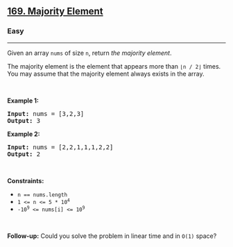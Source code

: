 <h2><a href="https://leetcode.com/problems/majority-element/">169. Majority Element</a></h2><h3>Easy</h3><hr><div><p class="extension-adhd-reader-p"><span class="extension-adhd-reader-wrapper"><span class="extension-adhd-reader-container"><span class="extension-adhd-reader-boldify">G</span>iven</span> an <span class="extension-adhd-reader-container"><span class="extension-adhd-reader-boldify">a</span>rray</span> </span><code><span class="extension-adhd-reader-wrapper"><span class="extension-adhd-reader-container"><span class="extension-adhd-reader-boldify">n</span>ums</span></span></code><span class="extension-adhd-reader-wrapper"> of <span class="extension-adhd-reader-container"><span class="extension-adhd-reader-boldify">s</span>ize</span> </span><code>n</code><span class="extension-adhd-reader-wrapper">, <span class="extension-adhd-reader-container"><span class="extension-adhd-reader-boldify">re</span>turn</span> </span><em><span class="extension-adhd-reader-wrapper"><span class="extension-adhd-reader-container"><span class="extension-adhd-reader-boldify">t</span>he</span> <span class="extension-adhd-reader-container"><span class="extension-adhd-reader-boldify">ma</span>jority</span> <span class="extension-adhd-reader-container"><span class="extension-adhd-reader-boldify">el</span>ement</span></span></em>.</p>

<p class="extension-adhd-reader-p"><span class="extension-adhd-reader-wrapper"><span class="extension-adhd-reader-container"><span class="extension-adhd-reader-boldify">T</span>he</span> <span class="extension-adhd-reader-container"><span class="extension-adhd-reader-boldify">ma</span>jority</span> <span class="extension-adhd-reader-container"><span class="extension-adhd-reader-boldify">el</span>ement</span> is <span class="extension-adhd-reader-container"><span class="extension-adhd-reader-boldify">t</span>he</span> <span class="extension-adhd-reader-container"><span class="extension-adhd-reader-boldify">el</span>ement</span> <span class="extension-adhd-reader-container"><span class="extension-adhd-reader-boldify">t</span>hat</span> <span class="extension-adhd-reader-container"><span class="extension-adhd-reader-boldify">ap</span>pears</span> <span class="extension-adhd-reader-container"><span class="extension-adhd-reader-boldify">m</span>ore</span> <span class="extension-adhd-reader-container"><span class="extension-adhd-reader-boldify">t</span>han</span> </span><code><span class="extension-adhd-reader-wrapper">⌊n / 2⌋</span></code><span class="extension-adhd-reader-wrapper"> <span class="extension-adhd-reader-container"><span class="extension-adhd-reader-boldify">ti</span>mes.</span> <span class="extension-adhd-reader-container"><span class="extension-adhd-reader-boldify">Y</span>ou</span> <span class="extension-adhd-reader-container"><span class="extension-adhd-reader-boldify">m</span>ay</span> <span class="extension-adhd-reader-container"><span class="extension-adhd-reader-boldify">as</span>sume</span> <span class="extension-adhd-reader-container"><span class="extension-adhd-reader-boldify">t</span>hat</span> <span class="extension-adhd-reader-container"><span class="extension-adhd-reader-boldify">t</span>he</span> <span class="extension-adhd-reader-container"><span class="extension-adhd-reader-boldify">ma</span>jority</span> <span class="extension-adhd-reader-container"><span class="extension-adhd-reader-boldify">el</span>ement</span> <span class="extension-adhd-reader-container"><span class="extension-adhd-reader-boldify">al</span>ways</span> <span class="extension-adhd-reader-container"><span class="extension-adhd-reader-boldify">ex</span>ists</span> in <span class="extension-adhd-reader-container"><span class="extension-adhd-reader-boldify">t</span>he</span> <span class="extension-adhd-reader-container"><span class="extension-adhd-reader-boldify">ar</span>ray.</span></span></p>

<p class="extension-adhd-reader-p">&nbsp;</p>
<p class="extension-adhd-reader-p"><strong class="example"><span class="extension-adhd-reader-wrapper"><span class="extension-adhd-reader-container"><span class="extension-adhd-reader-boldify">Ex</span>ample</span> 1:</span></strong></p>
<pre><strong>Input:</strong> nums = [3,2,3]
<strong>Output:</strong> 3
</pre><p class="extension-adhd-reader-p"><strong class="example"><span class="extension-adhd-reader-wrapper"><span class="extension-adhd-reader-container"><span class="extension-adhd-reader-boldify">Ex</span>ample</span> 2:</span></strong></p>
<pre><strong>Input:</strong> nums = [2,2,1,1,1,2,2]
<strong>Output:</strong> 2
</pre>
<p class="extension-adhd-reader-p">&nbsp;</p>
<p class="extension-adhd-reader-p"><strong><span class="extension-adhd-reader-wrapper"><span class="extension-adhd-reader-container"><span class="extension-adhd-reader-boldify">Cons</span>traints:</span></span></strong></p>

<ul>
	<li><code>n == nums.length</code></li>
	<li><code>1 &lt;= n &lt;= 5 * 10<sup>4</sup></code></li>
	<li><code>-10<sup>9</sup> &lt;= nums[i] &lt;= 10<sup>9</sup></code></li>
</ul>

<p class="extension-adhd-reader-p">&nbsp;</p>
<strong>Follow-up:</strong> Could you solve the problem in linear time and in <code>O(1)</code> space?</div>